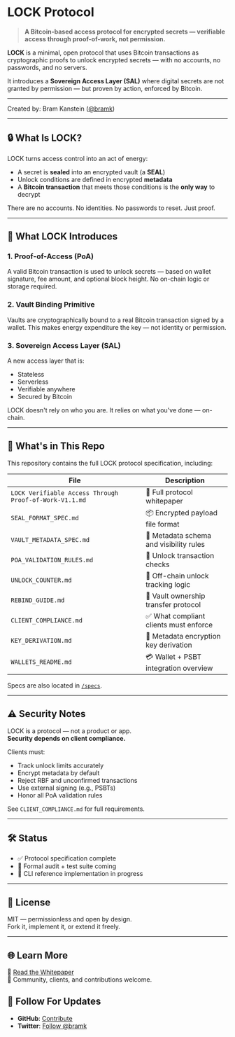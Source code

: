 # LOCK Protocol

> **A Bitcoin-based access protocol for encrypted secrets — verifiable access through proof-of-work, not permission.**

**LOCK** is a minimal, open protocol that uses Bitcoin transactions as cryptographic proofs to unlock encrypted secrets — with no accounts, no passwords, and no servers.

It introduces a **Sovereign Access Layer (SAL)** where digital secrets are not granted by permission — but proven by action, enforced by Bitcoin.

---

Created by: Bram Kanstein ([@bramk](https://x.com/bramk))

---

## 🔒 What Is LOCK?

LOCK turns access control into an act of energy:

- A secret is **sealed** into an encrypted vault (a **SEAL**)
- Unlock conditions are defined in encrypted **metadata**
- A **Bitcoin transaction** that meets those conditions is the **only way** to decrypt

There are no accounts. No identities. No passwords to reset. Just proof.

---

## 🧠 What LOCK Introduces

### 1. **Proof-of-Access (PoA)**
A valid Bitcoin transaction is used to unlock secrets — based on wallet signature, fee amount, and optional block height. No on-chain logic or storage required.

### 2. **Vault Binding Primitive**
Vaults are cryptographically bound to a real Bitcoin transaction signed by a wallet. This makes energy expenditure the key — not identity or permission.

### 3. **Sovereign Access Layer (SAL)**
A new access layer that is:

- Stateless
- Serverless
- Verifiable anywhere
- Secured by Bitcoin

LOCK doesn't rely on who you are. It relies on what you've done — on-chain.

---

## 📁 What's in This Repo

This repository contains the full LOCK protocol specification, including:

| File | Description |
|------|-------------|
| `LOCK Verifiable Access Through Proof-of-Work-V1.1.md` | 📘 Full protocol whitepaper |
| `SEAL_FORMAT_SPEC.md` | 📦 Encrypted payload file format |
| `VAULT_METADATA_SPEC.md` | 🧾 Metadata schema and visibility rules |
| `POA_VALIDATION_RULES.md` | 🔐 Unlock transaction checks |
| `UNLOCK_COUNTER.md` | 🔁 Off-chain unlock tracking logic |
| `REBIND_GUIDE.md` | 🔁 Vault ownership transfer protocol |
| `CLIENT_COMPLIANCE.md` | ✅ What compliant clients must enforce |
| `KEY_DERIVATION.md` | 🔑 Metadata encryption key derivation |
| `WALLETS_README.md` | 💳 Wallet + PSBT integration overview |

Specs are also located in [`/specs`](./specs).

---

## ⚠️ Security Notes

LOCK is a protocol — not a product or app.  
**Security depends on client compliance.**

Clients must:

- Track unlock limits accurately
- Encrypt metadata by default
- Reject RBF and unconfirmed transactions
- Use external signing (e.g., PSBTs)
- Honor all PoA validation rules

See `CLIENT_COMPLIANCE.md` for full requirements.

---

## 🛠️ Status

- ✅ Protocol specification complete
- 🧪 Formal audit + test suite coming
- 🔧 CLI reference implementation in progress

---

## 📜 License

MIT — permissionless and open by design.  
Fork it, implement it, or extend it freely.

---

## 🌐 Learn More

📘 [Read the Whitepaper](./WHITEPAPER.md)  
💬 Community, clients, and contributions welcome.

## 👥 Follow For Updates

- **GitHub**: [Contribute](https://github.com/bramkanstein/lock-protocol/)
- **Twitter**: [Follow @bramk](https://x.com/bramk)
